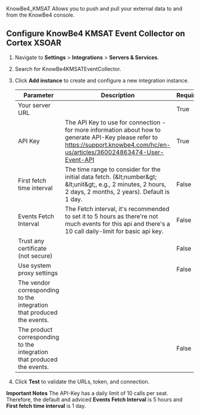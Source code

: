 KnowBe4_KMSAT Allows you to push and pull your external data to and from the KnowBe4 console.

## Configure KnowBe4 KMSAT Event Collector on Cortex XSOAR
1. Navigate to **Settings** > **Integrations** > **Servers & Services**.
2. Search for KnowBe4KMSATEventCollector.
3. Click **Add instance** to create and configure a new integration instance.

    | **Parameter** | **Description** | **Required** |
    | --- | --- | --- |
    | Your server URL |  | True |
    | API Key | The API Key to use for connection - for more information about how to generate API-Key please refer to https://support.knowbe4.com/hc/en-us/articles/360024863474-User-Event-API| True |
    | First fetch time interval | The time range to consider for the initial data fetch. \(&amp;lt;number&amp;gt; &amp;lt;unit&amp;gt;, e.g., 2 minutes, 2 hours, 2 days, 2 months, 2 years\). Default is 1 day. | False |
    | Events Fetch Interval | The Fetch interval, it's recommended to set it to 5 hours as there're not much events for this api and there's a 10 call daily-limit for basic api key. | False |
    | Trust any certificate (not secure) |  | False |
    | Use system proxy settings |  | False |
    | The vendor corresponding to the integration that produced the events. |  |  |
    | The product corresponding to the integration that produced the events. |  | False |

4. Click **Test** to validate the URLs, token, and connection.

**Important Notes**
The API-Key has a daily limit of 10 calls per seat.
Therefore, the default and adviced **Events Fetch Interval** is 5 hours and 
**First fetch time interval** is 1 day.